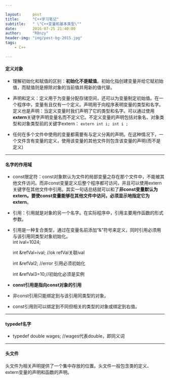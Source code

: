 ```yaml
---  

layout:     post
title:      "C++学习笔记"
subtitle:   " \"C++变量和基本类型\""
date:       2016-07-25 21:40:00
author:     "R0nzy"
header-img: "img/post-bg-2015.jpg"
tags:
    - C++

---
```


#### 定义对象
* 理解初始化和赋值的区别：**初始化不是赋值**。初始化指创建变量并给它赋初始值，而赋值则是擦除对象的当前值并用新的值代替。

* 声明和定义：定义用于为变量分配存储空间，还可以为变量制定初始值。在一个程序中，变量有且仅有一个定义。声明用于向程序表明变量的类型和名字。定义也是声明：当定义变量时我们声明了它的类型和名字。可以通过使用**extern**关键字声明变量名而不定义它。不定义变量的声明包括对象名、对象类型和对象类型前的关键字extern：
	`extern int i;
	 int i ;		`  
* 任何在多个文件中使用的变量都需要有与定义分离的声明。在这种情况下，一个文件含有变量的定义，使用该变量的其他文件则包含该变量的声明(而不是定义)

---

#### 名字的作用域

* const限定符：const对象默认为文件的局部变量之存在那个文件中，不能被其他文件访问。而非const变量定义后整个程序都可访问，并且可以使用extern关键字在其他文件中引用。其实一句话总结就可以和了**非const变量默认为extern。要使const变量能够在其他文件中访问，必须显示地指定它为extern**。

* 引用：引用就是对象的另一个名字。在实际程序中，引用主要用作函数的形式参数。  
* 引用是一种复合类型，通过在变量名前添加“&”符号来定义，同时引用必须用与该引用同类型对象初始化。  
	int ival=1024;  

	int &refVal=ival; //ok   refVal关联ival  

	int &refVal2; //error 引用必须初始化  

	int &refVal3=10;//初始化必须是实例  

* **const引用是指向const对象的引用**  
* 非const引用只能绑定到与该引用同类型的对象。  
* const引用则可以绑定到不同但相关的类型的对象或绑定到右值。  

---

#### typedef名字  
* typedef double wages;  //wages代表double，即同义词  

---  

#### 头文件  
头文件为相关声明提供了一个集中存放的位置。头文件一般包含类的定义、extern变量的声明和函数的声明。



